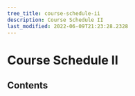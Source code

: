 ```yaml
---
tree_title: course-schedule-ii
description: Course Schedule II
last_modified: 2022-06-09T21:23:28.2328
---
```


# Course Schedule II

## Contents
